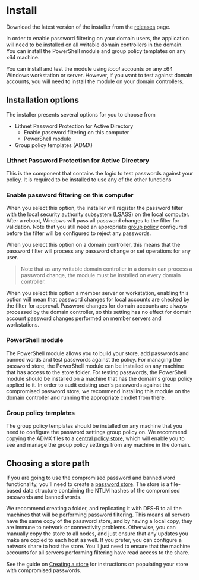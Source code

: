 # Install
Download the latest version of the installer from the [releases](https://github.com/lithnet/ad-password-protection/releases) page.

In order to enable password filtering on your domain users, the application will need to be installed on all writable domain controllers in the domain. You can install the PowerShell module and group policy templates on any x64 machine.

You can install and test the module using _local_ accounts on any x64 Windows workstation or server. However, if you want to test against domain accounts, you will need to install the module on your domain controllers. 

## Installation options
The installer presents several options for you to choose from
* Lithnet Password Protection for Active Directory
  * Enable password filtering on this computer
  * PowerShell module
* Group policy templates (ADMX)

### Lithnet Password Protection for Active Directory
This is the component that contains the logic to test passwords against your policy. It is required to be installed to use any of the other functions

### Enable password filtering on this computer
When you select this option, the installer will register the password filter with the local security authority subsystem (LSASS) on the local computer. After a reboot, Windows will pass all password changes to the filter for validation. Note that you still need an appropriate [group policy](Configure-group-policy) configured before the filter will be configured to reject any passwords.

When you select this option on a domain controller, this means that the password filter will process any password change or set operations for any user. 
> Note that as any writable domain controller in a domain can process a password change, the module must be installed on every domain controller. 

When you select this option a member server or workstation, enabling this option will mean that password changes for local accounts are checked by the filter for approval. Password changes for domain accounts are always processed by the domain controller, so this setting has no effect for domain account password changes performed on member servers and workstations.

### PowerShell module 
The PowerShell module allows you to build your store, add passwords and banned words and test passwords against the policy. 
For managing the password store, the PowerShell module can be installed on any machine that has access to the store folder. 
For testing passwords, the PowerShell module should be installed on a machine that has the domain's group policy applied to it.
In order to audit existing user's passwords against the compromised password store, we recommend installing this module on the domain controller and running the appropriate cmdlet from there.

### Group policy templates
The group policy templates should be installed on any machine that you need to configure the password settings group policy on. We recommend copying the ADMX files to a [central policy store](https://support.microsoft.com/en-au/help/3087759/how-to-create-and-manage-the-central-store-for-group-policy-administra), which will enable you to see and manage the group policy settings from any machine in the domain.

## Choosing a store path
If you are going to use the compromised password and banned word functionality, you'll need to create a [password store](/documentation/understanding_the_store/Understanding-the-store). The store is a file-based data structure containing the NTLM hashes of the compromised passwords and banned words. 

We recommend creating a folder, and replicating it with DFS-R to all the machines that will be performing password filtering. This means all servers have the same copy of the password store, and by having a local copy, they are immune to network or connectivity problems. Otherwise, you can manually copy the store to all nodes, and just ensure that any updates you make are copied to each host as well. If you prefer, you can configure a network share to host the store. You'll just need to ensure that the machine accounts for all servers performing filtering have read access to the share.

See the guide on [Creating a store](Create-a-new-store) for instructions on populating your store with compromised passwords.
